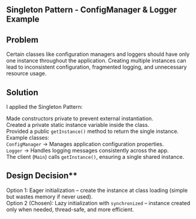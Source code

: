
## Singleton Pattern - ConfigManager & Logger Example

## Problem
Certain classes like configuration managers and loggers should have only one instance throughout the application. Creating multiple instances can lead to inconsistent configuration, fragmented logging, and unnecessary resource usage.  

## Solution  
I applied the Singleton Pattern:  

Made constructors private to prevent external instantiation.  
Created a private static instance variable inside the class.  
Provided a public `getInstance()` method to return the single instance.  
Example classes:  
  `ConfigManager` → Manages application configuration properties.  
  `Logger` → Handles logging messages consistently across the app.  
The client (`Main`) calls `getInstance()`, ensuring a single shared instance.  

## Design Decision**  
Option 1: Eager initialization – create the instance at class loading (simple but wastes memory if never used).  
Option 2 (Chosen): Lazy initialization with `synchronized` – instance created only when needed, thread-safe, and more efficient.  
